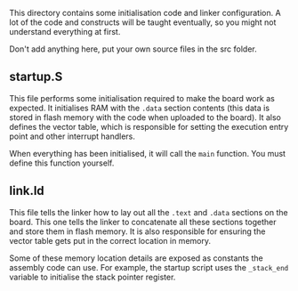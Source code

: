 This directory contains some initialisation code and linker configuration. A lot of the code and
constructs will be taught eventually, so you might not understand everything at first.

Don't add anything here, put your own source files in the src folder.


## startup.S

This file performs some initialisation required to make the board work as expected. It initialises
RAM with the `.data` section contents (this data is stored in flash memory with the code when uploaded
to the board). It also defines the vector table, which is responsible for setting the execution entry
point and other interrupt handlers.

When everything has been initialised, it will call the `main` function. You must define this function yourself.


## link.ld

This file tells the linker how to lay out all the `.text` and `.data` sections on the board. This one tells
the linker to concatenate all these sections together and store them in flash memory. It is also responsible
for ensuring the vector table gets put in the correct location in memory.

Some of these memory location details are exposed as constants the assembly code can use. For example, the
startup script uses the `_stack_end` variable to initialise the stack pointer register.
